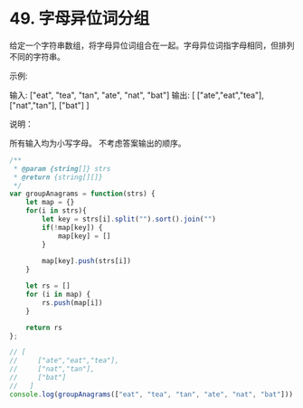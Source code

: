 # 49. 字母异位词分组
给定一个字符串数组，将字母异位词组合在一起。字母异位词指字母相同，但排列不同的字符串。

示例:

输入: ["eat", "tea", "tan", "ate", "nat", "bat"]
输出:
[
  ["ate","eat","tea"],
  ["nat","tan"],
  ["bat"]
]

说明：

所有输入均为小写字母。
不考虑答案输出的顺序。
```js
/**
 * @param {string[]} strs
 * @return {string[][]}
 */
var groupAnagrams = function(strs) {
    let map = {}
    for(i in strs){
        let key = strs[i].split("").sort().join("")
        if(!map[key]) {
            map[key] = []
        }
        
        map[key].push(strs[i])
    }

    let rs = []
    for (i in map) {
        rs.push(map[i])
    }

    return rs
};

// [
//     ["ate","eat","tea"],
//     ["nat","tan"],
//     ["bat"]
//   ]
console.log(groupAnagrams(["eat", "tea", "tan", "ate", "nat", "bat"]))
```